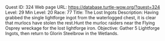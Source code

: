 Quest ID: 324
Web page URL: https://database.turtle-wow.org/?quest=324
Level: 29
Min Level: 20
Race: 77
Title: The Lost Ingots
Description: Having grabbed the single lightforge ingot from the waterlogged chest, it is clear that murlocs have stolen the rest.Hunt the murloc raiders near the Flying Osprey wreckage for the lost lightforge iron.
Objective: Gather 5 Lightforge Ingots, then return to Glorin Steelbrow in the Wetlands.
